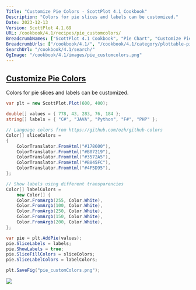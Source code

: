 ```yaml
---
Title: "Customize Pie Colors - ScottPlot 4.1 Cookbook"
Description: "Colors for pie slices and labels can be customized."
Date: 2023-12-13
Version: ScottPlot 4.1.69
URL: /cookbook/4.1/recipes/pie_customcolors/
BreadcrumbNames: ["ScottPlot 4.1 Cookbook", "Pie Chart", "Customize Pie Colors"]
BreadcrumbUrls: ["/cookbook/4.1/", "/cookbook/4.1/category/plottable-pie", "/cookbook/4.1/recipes/pie_customcolors/"]
SearchUrl: "/cookbook/4.1/search/"
OgImage: "/cookbook/4.1/images/pie_customcolors.png"
---
```


<h2><a id='customize-pie-colors' href='/cookbook/4.1/recipes/pie_customcolors/'>Customize Pie Colors</a></h2>

Colors for pie slices and labels can be customized.

```cs
var plt = new ScottPlot.Plot(600, 400);

double[] values = { 778, 43, 283, 76, 184 };
string[] labels = { "C#", "JAVA", "Python", "F#", "PHP" };

// Language colors from https://github.com/ozh/github-colors
Color[] sliceColors =
{
    ColorTranslator.FromHtml("#178600"),
    ColorTranslator.FromHtml("#B07219"),
    ColorTranslator.FromHtml("#3572A5"),
    ColorTranslator.FromHtml("#B845FC"),
    ColorTranslator.FromHtml("#4F5D95"),
};

// Show labels using different transparencies
Color[] labelColors =
    new Color[] {
    Color.FromArgb(255, Color.White),
    Color.FromArgb(100, Color.White),
    Color.FromArgb(250, Color.White),
    Color.FromArgb(150, Color.White),
    Color.FromArgb(200, Color.White),
};

var pie = plt.AddPie(values);
pie.SliceLabels = labels;
pie.ShowLabels = true;
pie.SliceFillColors = sliceColors;
pie.SliceLabelColors = labelColors;

plt.SaveFig("pie_customColors.png");
```

<img src='../../images/pie_customcolors.png' class='d-block mx-auto my-5' />


